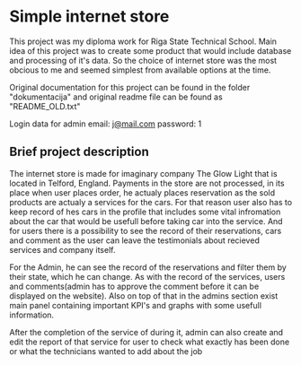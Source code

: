 # Simple internet store

This project was my diploma work for Riga State Technical School. Main idea of this project was to create some product that would include database and processing of it's data. So the choice of internet store was the most obcious to me and seemed simplest from available options at the time.

Original documentation for this project can be found in the folder "dokumentacija" and original readme file can be found as "README_OLD.txt"

Login data for admin
email: j@mail.com
password: 1

## Brief project description

The internet store is made for imaginary company The Glow Light that is located in Telford, England.
Payments in the store are not processed, in its place when user places order, he actualy places reservation as the sold products are actualy a services for the cars. For that reason user also has to keep record of hes cars in the profile that includes some vital infromation about the car that would be usefull before taking car into the service. And for users there is a possibility to see the record of their reservations, cars and comment as the user can leave the testimonials about recieved services and company itself.

For the Admin, he can see the record of the reservations and filter them by their state, which he can change. As with the record of the services, users and comments(admin has to approve the comment before it can be displayed on the website). Also on top of that in the admins section exist main panel containing important KPI's and graphs with some usefull information.

After the completion of the service of during it, admin can also create and edit the report of that service for user to check what exactly has been done or what the technicians wanted to add about the job
